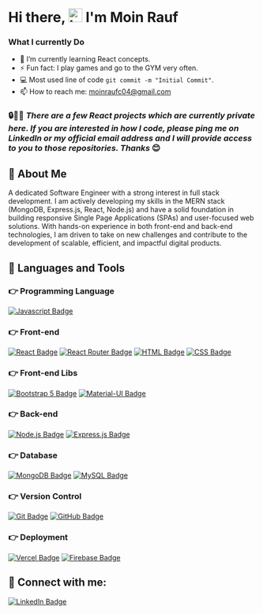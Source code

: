 # Hi there, <img src="https://user-images.githubusercontent.com/1303154/88677602-1635ba80-d120-11ea-84d8-d263ba5fc3c0.gif" width="28px" height="28px" alt="hi"> I'm Moin Rauf

###  What I currently Do

- 🌱  I’m currently learning React concepts.
- ⚡ Fun fact: I play games and go to the GYM very often.
- 💻 Most used line of code `git commit -m "Initial Commit"`.
- 📫 How to reach me: moinraufc04@gmail.com

### 🔒👨‍💻 *There are a few React projects which are currently private here. If you are interested in how I code, please ping me on LinkedIn or my official email address and I will provide access to you to those repositories. Thanks* 😊 

## 👋 About Me

A dedicated Software Engineer with a strong interest in full stack development. I am actively developing my skills in the MERN stack (MongoDB, Express.js, React, Node.js) and have a solid foundation in building responsive Single Page Applications (SPAs) and user-focused web solutions. With hands-on experience in both front-end and back-end technologies, I am driven to take on new challenges and contribute to the development of scalable, efficient, and impactful digital products.

## 🚀 Languages and Tools

### 👉 Programming Language

[![Javascript Badge](https://img.shields.io/badge/-Javascript-F0DB4F?style=for-the-badge&labelColor=black&logo=javascript&logoColor=F0DB4F)](#)

### 👉 Front-end

[![React Badge](https://img.shields.io/badge/-React-61DBFB?style=for-the-badge&labelColor=black&logo=react&logoColor=61DBFB)](#)
[![React Router Badge](https://img.shields.io/badge/-React_Router-CA4245?style=for-the-badge&labelColor=black&logo=react-router&logoColor=CA4245)](#)
[![HTML Badge](https://img.shields.io/badge/-HTML5-E34F26?style=for-the-badge&labelColor=black&logo=html5&logoColor=E34F26)](#)
[![CSS Badge](https://img.shields.io/badge/-CSS3-1572B6?style=for-the-badge&labelColor=black&logo=css3&logoColor=1572B6)](#)

### 👉 Front-end Libs

[![Bootstrap 5 Badge](https://img.shields.io/badge/-Bootstrap_5-7952B3?style=for-the-badge&labelColor=black&logo=bootstrap&logoColor=7952B3)](https://getbootstrap.com/docs/5.0/)
[![Material-UI Badge](https://img.shields.io/badge/-Material_UI-0081CB?style=for-the-badge&labelColor=black&logo=material-ui&logoColor=0081CB)](https://material-ui.com/)

### 👉 Back-end

[![Node.js Badge](https://img.shields.io/badge/-Node.js-339933?style=for-the-badge&labelColor=black&logo=node.js&logoColor=339933)](#)
[![Express.js Badge](https://img.shields.io/badge/-Express.js-000000?style=for-the-badge&labelColor=black&logo=express&logoColor=white)](#)

### 👉 Database

[![MongoDB Badge](https://img.shields.io/badge/-MongoDB-47A248?style=for-the-badge&labelColor=black&logo=mongodb&logoColor=47A248)](#)
[![MySQL Badge](https://img.shields.io/badge/-MySQL-4479A1?style=for-the-badge&labelColor=black&logo=mysql&logoColor=4479A1)](#)

### 👉 Version Control

[![Git Badge](https://img.shields.io/badge/-Git-F05032?style=for-the-badge&labelColor=black&logo=git&logoColor=F05032)](#)
[![GitHub Badge](https://img.shields.io/badge/-GitHub-181717?style=for-the-badge&labelColor=181717&logo=github&logoColor=white)](#)

### 👉 Deployment

[![Vercel Badge](https://img.shields.io/badge/-Vercel-000000?style=for-the-badge&labelColor=black&logo=vercel&logoColor=white)](https://vercel.com/)
[![Firebase Badge](https://img.shields.io/badge/-Firebase-FFCA28?style=for-the-badge&labelColor=black&logo=firebase&logoColor=FFCA28)](#)

## 🤝 Connect with me:

[![LinkedIn Badge](https://img.shields.io/badge/-LinkedIn-0077B5?style=for-the-badge&labelColor=black&logo=linkedin&logoColor=0077B5)](https://www.linkedin.com/in/moin-rauf-b9bbaa295/)
